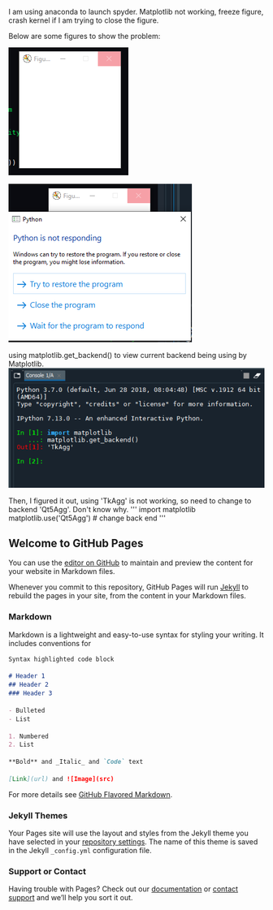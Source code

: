 
I am using anaconda to launch spyder.
Matplotlib not working, freeze figure, crash kernel if I am trying to close the figure.


Below are some figures to show the problem:

![figure freeze](https://github.com/CodyDeepPlay/CodyDeepPlay.github.io/blob/master/freeze_figure.PNG)

![close figure dialogue](https://github.com/CodyDeepPlay/CodyDeepPlay.github.io/blob/master/try_to_close_figure.PNG)


using matplotlib.get_backend() to view current backend being using by Matplotlib.
![view matplot backend](https://github.com/CodyDeepPlay/CodyDeepPlay.github.io/blob/master/face_recog_TKAGGPNG.PNG)

Then, I figured it out, using 'TkAgg' is not working, so need to change to backend 'Qt5Agg'. Don't know why. 
'''
import matplotlib
matplotlib.use('Qt5Agg') # change back end
'''





## Welcome to GitHub Pages

You can use the [editor on GitHub](https://github.com/CodyDeepPlay/CodyDeepPlay.github.io/edit/master/index.md) to maintain and preview the content for your website in Markdown files.

Whenever you commit to this repository, GitHub Pages will run [Jekyll](https://jekyllrb.com/) to rebuild the pages in your site, from the content in your Markdown files.

### Markdown

Markdown is a lightweight and easy-to-use syntax for styling your writing. It includes conventions for

```markdown
Syntax highlighted code block

# Header 1
## Header 2
### Header 3

- Bulleted
- List

1. Numbered
2. List

**Bold** and _Italic_ and `Code` text

[Link](url) and ![Image](src)
```

For more details see [GitHub Flavored Markdown](https://guides.github.com/features/mastering-markdown/).

### Jekyll Themes

Your Pages site will use the layout and styles from the Jekyll theme you have selected in your [repository settings](https://github.com/CodyDeepPlay/CodyDeepPlay.github.io/settings). The name of this theme is saved in the Jekyll `_config.yml` configuration file.

### Support or Contact

Having trouble with Pages? Check out our [documentation](https://help.github.com/categories/github-pages-basics/) or [contact support](https://github.com/contact) and we’ll help you sort it out.
